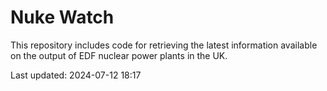# Nuke Watch

This repository includes code for retrieving the latest information available on the output of EDF nuclear power plants in the UK.

Last updated: 2024-07-12 18:17